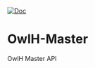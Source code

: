  [![Doc](https://img.shields.io/badge/Documentation-Current-green?style=flat)](https://documentation.owlh.net)


# OwlH-Master
OwlH Master API 
